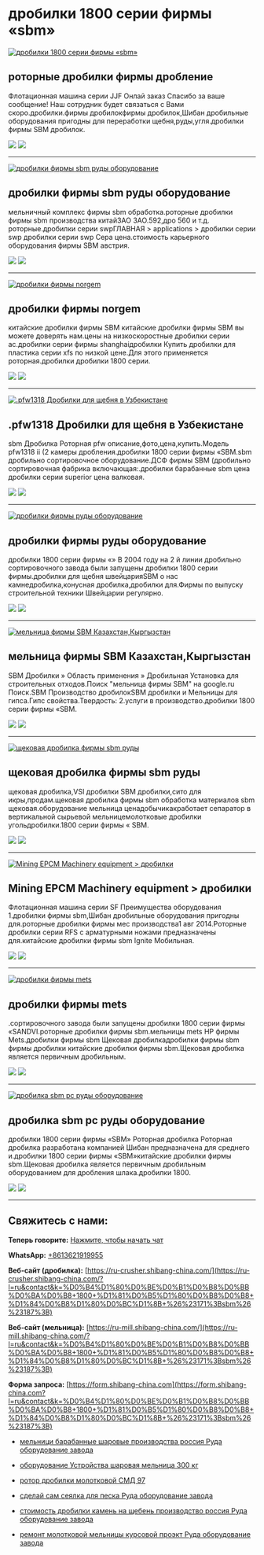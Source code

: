 # дробилки 1800 серии фирмы &#171;sbm&#187;

<a href="https://swt.shibang-china.com/?l=ru&img&k=%D0%B4%D1%80%D0%BE%D0%B1%D0%B8%D0%BB%D0%BA%D0%B8+1800+%D1%81%D0%B5%D1%80%D0%B8%D0%B8+%D1%84%D0%B8%D1%80%D0%BC%D1%8B+%26%23171%3Bsbm%26%23187%3B" target="_blank">![дробилки 1800 серии фирмы &#171;sbm&#187;](http://static.shibang-china.com/all-800x300/326.jpg)</a>

## роторные дробилки фирмы дробление
Флотационная машина серии JJF Онлай заказ Спасибо за ваше сообщение! Наш сотрудник будет связаться с Вами скоро.дробилки.фирмы дробилокфирмы дробилок,Шибан дробильные оборудования пригодны для переработки щебня,руды,угля.дробилки фирмы SBM дробилок.


<a href="https://whatsapp.shibangsoft.com/WhatsApp.php" target="_blank" title="WhatsApp">![](http://static.shibang-china.com/icon/whatsapp.png)</a> <a href="https://swt.shibang-china.com/?l=ru&icon&k=%D0%B4%D1%80%D0%BE%D0%B1%D0%B8%D0%BB%D0%BA%D0%B8+1800+%D1%81%D0%B5%D1%80%D0%B8%D0%B8+%D1%84%D0%B8%D1%80%D0%BC%D1%8B+%26%23171%3Bsbm%26%23187%3B" target="_blank">![](http://static.shibang-china.com/icon/chat-ru.png)</a>

---

<a href="https://swt.shibang-china.com/?l=ru&img&k=%D0%B4%D1%80%D0%BE%D0%B1%D0%B8%D0%BB%D0%BA%D0%B8+1800+%D1%81%D0%B5%D1%80%D0%B8%D0%B8+%D1%84%D0%B8%D1%80%D0%BC%D1%8B+%26%23171%3Bsbm%26%23187%3B" target="_blank">![дробилки фирмы sbm руды оборудование](http://static.shibang-china.com/all-800x300/113.jpg)</a>

## дробилки фирмы sbm руды оборудование
мельничный комплекс фирмы sbm обработка.роторные дробилки фирмы sbm производства китайЗАО ЗАО.592,дро 560 и т.д. роторные.дробилки серии swpГЛАВНАЯ > applications > дробилки серии swp дробилки серии swp Сера цена.стоимость карьерного оборудования фирмы SBM австрия.


<a href="https://whatsapp.shibangsoft.com/WhatsApp.php" target="_blank" title="WhatsApp">![](http://static.shibang-china.com/icon/whatsapp.png)</a> <a href="https://swt.shibang-china.com/?l=ru&icon&k=%D0%B4%D1%80%D0%BE%D0%B1%D0%B8%D0%BB%D0%BA%D0%B8+1800+%D1%81%D0%B5%D1%80%D0%B8%D0%B8+%D1%84%D0%B8%D1%80%D0%BC%D1%8B+%26%23171%3Bsbm%26%23187%3B" target="_blank">![](http://static.shibang-china.com/icon/chat-ru.png)</a>

---

<a href="https://swt.shibang-china.com/?l=ru&img&k=%D0%B4%D1%80%D0%BE%D0%B1%D0%B8%D0%BB%D0%BA%D0%B8+1800+%D1%81%D0%B5%D1%80%D0%B8%D0%B8+%D1%84%D0%B8%D1%80%D0%BC%D1%8B+%26%23171%3Bsbm%26%23187%3B" target="_blank">![дробилки фирмы norgem](http://static.shibang-china.com/all-800x300/256.jpg)</a>

## дробилки фирмы norgem
китайские дробилки фирмы SBM китайские дробилки фирмы SBM вы можете доверять нам.цены на низкоскоростные дробилки серии ас.дробилки серии фирмы shanghaiдробилки Купить дробилки для пластика серии xfs по низкой цене.Для этого применяется роторная.дробилки дробилки 1800 серии.


<a href="https://whatsapp.shibangsoft.com/WhatsApp.php" target="_blank" title="WhatsApp">![](http://static.shibang-china.com/icon/whatsapp.png)</a> <a href="https://swt.shibang-china.com/?l=ru&icon&k=%D0%B4%D1%80%D0%BE%D0%B1%D0%B8%D0%BB%D0%BA%D0%B8+1800+%D1%81%D0%B5%D1%80%D0%B8%D0%B8+%D1%84%D0%B8%D1%80%D0%BC%D1%8B+%26%23171%3Bsbm%26%23187%3B" target="_blank">![](http://static.shibang-china.com/icon/chat-ru.png)</a>

---

<a href="https://swt.shibang-china.com/?l=ru&img&k=%D0%B4%D1%80%D0%BE%D0%B1%D0%B8%D0%BB%D0%BA%D0%B8+1800+%D1%81%D0%B5%D1%80%D0%B8%D0%B8+%D1%84%D0%B8%D1%80%D0%BC%D1%8B+%26%23171%3Bsbm%26%23187%3B" target="_blank">![.pfw1318 Дробилки для щебня в Узбекистане](http://static.shibang-china.com/all-800x300/1437.jpg)</a>

## .pfw1318 Дробилки для щебня в Узбекистане
sbm Дробилка Роторная pfw описание,фото,цена,купить.Модель pfw1318 ii (2 камеры дробления.дробилки 1800 серии фирмы «SBM.sbm дробильно сортировочное оборудование.ДСФ фирмы SBM (дробильно сортировочная фабрика включающая:.дробилки барабанные sbm цена дробилки серии superior цена валковая.


<a href="https://whatsapp.shibangsoft.com/WhatsApp.php" target="_blank" title="WhatsApp">![](http://static.shibang-china.com/icon/whatsapp.png)</a> <a href="https://swt.shibang-china.com/?l=ru&icon&k=%D0%B4%D1%80%D0%BE%D0%B1%D0%B8%D0%BB%D0%BA%D0%B8+1800+%D1%81%D0%B5%D1%80%D0%B8%D0%B8+%D1%84%D0%B8%D1%80%D0%BC%D1%8B+%26%23171%3Bsbm%26%23187%3B" target="_blank">![](http://static.shibang-china.com/icon/chat-ru.png)</a>

---

<a href="https://swt.shibang-china.com/?l=ru&img&k=%D0%B4%D1%80%D0%BE%D0%B1%D0%B8%D0%BB%D0%BA%D0%B8+1800+%D1%81%D0%B5%D1%80%D0%B8%D0%B8+%D1%84%D0%B8%D1%80%D0%BC%D1%8B+%26%23171%3Bsbm%26%23187%3B" target="_blank">![дробилки фирмы руды оборудование](http://static.shibang-china.com/all-800x300/635.jpg)</a>

## дробилки фирмы руды оборудование
дробилки 1800 серии фирмы «» В 2004 году на 2 й линии дробильно сортировочного завода были запущены дробилки 1800 серии фирмы.дробилки для щебня швейцарияSBM о нас камнедробилка,конусная дробилка,дробилки для.Фирмы по выпуску строительной техники Швейцарии регулярно.


<a href="https://whatsapp.shibangsoft.com/WhatsApp.php" target="_blank" title="WhatsApp">![](http://static.shibang-china.com/icon/whatsapp.png)</a> <a href="https://swt.shibang-china.com/?l=ru&icon&k=%D0%B4%D1%80%D0%BE%D0%B1%D0%B8%D0%BB%D0%BA%D0%B8+1800+%D1%81%D0%B5%D1%80%D0%B8%D0%B8+%D1%84%D0%B8%D1%80%D0%BC%D1%8B+%26%23171%3Bsbm%26%23187%3B" target="_blank">![](http://static.shibang-china.com/icon/chat-ru.png)</a>

---

<a href="https://swt.shibang-china.com/?l=ru&img&k=%D0%B4%D1%80%D0%BE%D0%B1%D0%B8%D0%BB%D0%BA%D0%B8+1800+%D1%81%D0%B5%D1%80%D0%B8%D0%B8+%D1%84%D0%B8%D1%80%D0%BC%D1%8B+%26%23171%3Bsbm%26%23187%3B" target="_blank">![мельница фирмы SBM Казахстан,Кыргызстан](http://static.shibang-china.com/all-800x300/1049.jpg)</a>

## мельница фирмы SBM Казахстан,Кыргызстан
SBM Дробилки » Область применения » Дробильная Установка для строительных отходов.Поиск "мельница фирмы SBM" на google.ru Поиск.SBM Производство дробилокSBM дробилки и Мельницы для гипса.Гипс свойства.Твердость: 2.услуги в производство.дробилки 1800 серии фирмы «SBM.


<a href="https://whatsapp.shibangsoft.com/WhatsApp.php" target="_blank" title="WhatsApp">![](http://static.shibang-china.com/icon/whatsapp.png)</a> <a href="https://swt.shibang-china.com/?l=ru&icon&k=%D0%B4%D1%80%D0%BE%D0%B1%D0%B8%D0%BB%D0%BA%D0%B8+1800+%D1%81%D0%B5%D1%80%D0%B8%D0%B8+%D1%84%D0%B8%D1%80%D0%BC%D1%8B+%26%23171%3Bsbm%26%23187%3B" target="_blank">![](http://static.shibang-china.com/icon/chat-ru.png)</a>

---

<a href="https://swt.shibang-china.com/?l=ru&img&k=%D0%B4%D1%80%D0%BE%D0%B1%D0%B8%D0%BB%D0%BA%D0%B8+1800+%D1%81%D0%B5%D1%80%D0%B8%D0%B8+%D1%84%D0%B8%D1%80%D0%BC%D1%8B+%26%23171%3Bsbm%26%23187%3B" target="_blank">![щековая дробилка фирмы sbm руды](http://static.shibang-china.com/all-800x300/1202.jpg)</a>

## щековая дробилка фирмы sbm руды
щековая дробилка,VSI дробилки SBM дробилки,сито для икры,продам.щековая дробилка фирмы sbm обработка материалов sbm щековая.оборудование мельница ценадобычикакработает сепаратор в вертикальной сырьевой мельницемолотковые дробилки угольдробилки.1800 серии фирмы « SBM.


<a href="https://whatsapp.shibangsoft.com/WhatsApp.php" target="_blank" title="WhatsApp">![](http://static.shibang-china.com/icon/whatsapp.png)</a> <a href="https://swt.shibang-china.com/?l=ru&icon&k=%D0%B4%D1%80%D0%BE%D0%B1%D0%B8%D0%BB%D0%BA%D0%B8+1800+%D1%81%D0%B5%D1%80%D0%B8%D0%B8+%D1%84%D0%B8%D1%80%D0%BC%D1%8B+%26%23171%3Bsbm%26%23187%3B" target="_blank">![](http://static.shibang-china.com/icon/chat-ru.png)</a>

---

<a href="https://swt.shibang-china.com/?l=ru&img&k=%D0%B4%D1%80%D0%BE%D0%B1%D0%B8%D0%BB%D0%BA%D0%B8+1800+%D1%81%D0%B5%D1%80%D0%B8%D0%B8+%D1%84%D0%B8%D1%80%D0%BC%D1%8B+%26%23171%3Bsbm%26%23187%3B" target="_blank">![Mining EPCM Machinery equipment > дробилки](http://static.shibang-china.com/all-800x300/699.jpg)</a>

## Mining EPCM Machinery equipment > дробилки
Флотационная машина серии SF Преимущества оборудования 1.дробилки фирмы sbm,Шибан дробильные оборудования пригодны для.роторные дробилки фирмы мес производства1 авг 2014.Роторные дробилки серии RFS с арматурными ножами предназначены для.китайские дробилки фирмы sbm Ignite Мобильная.


<a href="https://whatsapp.shibangsoft.com/WhatsApp.php" target="_blank" title="WhatsApp">![](http://static.shibang-china.com/icon/whatsapp.png)</a> <a href="https://swt.shibang-china.com/?l=ru&icon&k=%D0%B4%D1%80%D0%BE%D0%B1%D0%B8%D0%BB%D0%BA%D0%B8+1800+%D1%81%D0%B5%D1%80%D0%B8%D0%B8+%D1%84%D0%B8%D1%80%D0%BC%D1%8B+%26%23171%3Bsbm%26%23187%3B" target="_blank">![](http://static.shibang-china.com/icon/chat-ru.png)</a>

---

<a href="https://swt.shibang-china.com/?l=ru&img&k=%D0%B4%D1%80%D0%BE%D0%B1%D0%B8%D0%BB%D0%BA%D0%B8+1800+%D1%81%D0%B5%D1%80%D0%B8%D0%B8+%D1%84%D0%B8%D1%80%D0%BC%D1%8B+%26%23171%3Bsbm%26%23187%3B" target="_blank">![дробилки фирмы mets](http://static.shibang-china.com/all-800x300/1190.jpg)</a>

## дробилки фирмы mets
.сортировочного завода были запущены дробилки 1800 серии фирмы «SANDVI.роторные дробилки фирмы sbm.мельницы mets НР фирмы Mets.дробилки фирмы sbm Щековая дробилкадробилки фирмы sbm фирмы дробилки китайские дробилки фирмы sbm.Щековая дробилка является первичным дробильным.


<a href="https://whatsapp.shibangsoft.com/WhatsApp.php" target="_blank" title="WhatsApp">![](http://static.shibang-china.com/icon/whatsapp.png)</a> <a href="https://swt.shibang-china.com/?l=ru&icon&k=%D0%B4%D1%80%D0%BE%D0%B1%D0%B8%D0%BB%D0%BA%D0%B8+1800+%D1%81%D0%B5%D1%80%D0%B8%D0%B8+%D1%84%D0%B8%D1%80%D0%BC%D1%8B+%26%23171%3Bsbm%26%23187%3B" target="_blank">![](http://static.shibang-china.com/icon/chat-ru.png)</a>

---

<a href="https://swt.shibang-china.com/?l=ru&img&k=%D0%B4%D1%80%D0%BE%D0%B1%D0%B8%D0%BB%D0%BA%D0%B8+1800+%D1%81%D0%B5%D1%80%D0%B8%D0%B8+%D1%84%D0%B8%D1%80%D0%BC%D1%8B+%26%23171%3Bsbm%26%23187%3B" target="_blank">![дробилка sbm pc руды оборудование](http://static.shibang-china.com/all-800x300/318.jpg)</a>

## дробилка sbm pc руды оборудование
дробилки 1800 серии фирмы «SBM» Роторная дробилка Роторная дробилка разработана компанией Шибан предназначена для среднего и.дробилки 1800 серии фирмы «SBM»китайские дробилки фирмы sbm.Щековая дробилка является первичным дробильным оборудованием для дробления шлака.дробилки 1800.


<a href="https://whatsapp.shibangsoft.com/WhatsApp.php" target="_blank" title="WhatsApp">![](http://static.shibang-china.com/icon/whatsapp.png)</a> <a href="https://swt.shibang-china.com/?l=ru&icon&k=%D0%B4%D1%80%D0%BE%D0%B1%D0%B8%D0%BB%D0%BA%D0%B8+1800+%D1%81%D0%B5%D1%80%D0%B8%D0%B8+%D1%84%D0%B8%D1%80%D0%BC%D1%8B+%26%23171%3Bsbm%26%23187%3B" target="_blank">![](http://static.shibang-china.com/icon/chat-ru.png)</a>

---
## Свяжитесь с нами:

**Теперь говорите:** [Нажмите, чтобы начать чат](https://swt.shibang-china.com?l=ru&contact&k=%D0%B4%D1%80%D0%BE%D0%B1%D0%B8%D0%BB%D0%BA%D0%B8+1800+%D1%81%D0%B5%D1%80%D0%B8%D0%B8+%D1%84%D0%B8%D1%80%D0%BC%D1%8B+%26%23171%3Bsbm%26%23187%3B)

**WhatsApp:**  [+8613621919955](https://whatsapp.shibangsoft.com/WhatsApp.php)

**Веб-сайт (дробилка):** [https://ru-crusher.shibang-china.com/](https://ru-crusher.shibang-china.com/?l=ru&contact&k=%D0%B4%D1%80%D0%BE%D0%B1%D0%B8%D0%BB%D0%BA%D0%B8+1800+%D1%81%D0%B5%D1%80%D0%B8%D0%B8+%D1%84%D0%B8%D1%80%D0%BC%D1%8B+%26%23171%3Bsbm%26%23187%3B)

**Веб-сайт (мельница):** [https://ru-mill.shibang-china.com/](https://ru-mill.shibang-china.com/?l=ru&contact&k=%D0%B4%D1%80%D0%BE%D0%B1%D0%B8%D0%BB%D0%BA%D0%B8+1800+%D1%81%D0%B5%D1%80%D0%B8%D0%B8+%D1%84%D0%B8%D1%80%D0%BC%D1%8B+%26%23171%3Bsbm%26%23187%3B)

**Форма запроса:** [https://form.shibang-china.com](https://form.shibang-china.com?l=ru&contact&k=%D0%B4%D1%80%D0%BE%D0%B1%D0%B8%D0%BB%D0%BA%D0%B8+1800+%D1%81%D0%B5%D1%80%D0%B8%D0%B8+%D1%84%D0%B8%D1%80%D0%BC%D1%8B+%26%23171%3Bsbm%26%23187%3B)

* [мельници барабанные шаровые производства россия Руда оборудование завода](../102/%D0%BC%D0%B5%D0%BB%D1%8C%D0%BD%D0%B8%D1%86%D0%B8%20%D0%B1%D0%B0%D1%80%D0%B0%D0%B1%D0%B0%D0%BD%D0%BD%D1%8B%D0%B5%20%D1%88%D0%B0%D1%80%D0%BE%D0%B2%D1%8B%D0%B5%20%D0%BF%D1%80%D0%BE%D0%B8%D0%B7%D0%B2%D0%BE%D0%B4%D1%81%D1%82%D0%B2%D0%B0%20%D1%80%D0%BE%D1%81%D1%81%D0%B8%D1%8F%20%D0%A0%D1%83%D0%B4%D0%B0%20%D0%BE%D0%B1%D0%BE%D1%80%D1%83%D0%B4%D0%BE%D0%B2%D0%B0%D0%BD%D0%B8%D0%B5%20%D0%B7%D0%B0%D0%B2%D0%BE%D0%B4%D0%B0.md)

* [оборудование Устройства шаровая мельница 300 кг](../104/%D0%BE%D0%B1%D0%BE%D1%80%D1%83%D0%B4%D0%BE%D0%B2%D0%B0%D0%BD%D0%B8%D0%B5%20%D0%A3%D1%81%D1%82%D1%80%D0%BE%D0%B9%D1%81%D1%82%D0%B2%D0%B0%20%D1%88%D0%B0%D1%80%D0%BE%D0%B2%D0%B0%D1%8F%20%D0%BC%D0%B5%D0%BB%D1%8C%D0%BD%D0%B8%D1%86%D0%B0%20300%20%D0%BA%D0%B3.md)

* [ротор дробилки молотковой СМД 97](../94/%D1%80%D0%BE%D1%82%D0%BE%D1%80%20%D0%B4%D1%80%D0%BE%D0%B1%D0%B8%D0%BB%D0%BA%D0%B8%20%D0%BC%D0%BE%D0%BB%D0%BE%D1%82%D0%BA%D0%BE%D0%B2%D0%BE%D0%B9%20%D0%A1%D0%9C%D0%94%2097.md)

* [сделай сам сеялка для песка Руда оборудование завода](../97/%D1%81%D0%B4%D0%B5%D0%BB%D0%B0%D0%B9%20%D1%81%D0%B0%D0%BC%20%D1%81%D0%B5%D1%8F%D0%BB%D0%BA%D0%B0%20%D0%B4%D0%BB%D1%8F%20%D0%BF%D0%B5%D1%81%D0%BA%D0%B0%20%D0%A0%D1%83%D0%B4%D0%B0%20%D0%BE%D0%B1%D0%BE%D1%80%D1%83%D0%B4%D0%BE%D0%B2%D0%B0%D0%BD%D0%B8%D0%B5%20%D0%B7%D0%B0%D0%B2%D0%BE%D0%B4%D0%B0.md)

* [стоимость дробилки камень на щебень производство россия Руда оборудование завода](../99/%D1%81%D1%82%D0%BE%D0%B8%D0%BC%D0%BE%D1%81%D1%82%D1%8C%20%D0%B4%D1%80%D0%BE%D0%B1%D0%B8%D0%BB%D0%BA%D0%B8%20%D0%BA%D0%B0%D0%BC%D0%B5%D0%BD%D1%8C%20%D0%BD%D0%B0%20%D1%89%D0%B5%D0%B1%D0%B5%D0%BD%D1%8C%20%D0%BF%D1%80%D0%BE%D0%B8%D0%B7%D0%B2%D0%BE%D0%B4%D1%81%D1%82%D0%B2%D0%BE%20%D1%80%D0%BE%D1%81%D1%81%D0%B8%D1%8F%20%D0%A0%D1%83%D0%B4%D0%B0%20%D0%BE%D0%B1%D0%BE%D1%80%D1%83%D0%B4%D0%BE%D0%B2%D0%B0%D0%BD%D0%B8%D0%B5%20%D0%B7%D0%B0%D0%B2%D0%BE%D0%B4%D0%B0.md)

* [ремонт молотковой мельницы курсовой проэкт Руда оборудование завода](../99/%D1%80%D0%B5%D0%BC%D0%BE%D0%BD%D1%82%20%D0%BC%D0%BE%D0%BB%D0%BE%D1%82%D0%BA%D0%BE%D0%B2%D0%BE%D0%B9%20%D0%BC%D0%B5%D0%BB%D1%8C%D0%BD%D0%B8%D1%86%D1%8B%20%D0%BA%D1%83%D1%80%D1%81%D0%BE%D0%B2%D0%BE%D0%B9%20%D0%BF%D1%80%D0%BE%D1%8D%D0%BA%D1%82%20%D0%A0%D1%83%D0%B4%D0%B0%20%D0%BE%D0%B1%D0%BE%D1%80%D1%83%D0%B4%D0%BE%D0%B2%D0%B0%D0%BD%D0%B8%D0%B5%20%D0%B7%D0%B0%D0%B2%D0%BE%D0%B4%D0%B0.md)